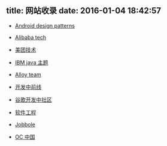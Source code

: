 title: 网站收录
date: 2016-01-04 18:42:57
---

* [Android design patterns](http://www.androiddesignpatterns.com)

* [Alibaba tech](http://club.alibabatech.org)

* [美团技术](http://tech.meituan.com)

* [IBM java 主题](http://www.ibm.com/developerworks/cn/java)

* [Alloy team](http://www.alloyteam.com)

* [开发中前线](http://www.devtf.cn)

* [谷歌开发中社区](http://chinagdg.org)

* [软件工程](http://www.uml.org.cn)

* [Jobbole](http://www.jobbole.com)

* [OC 中国](http://objccn.io)


